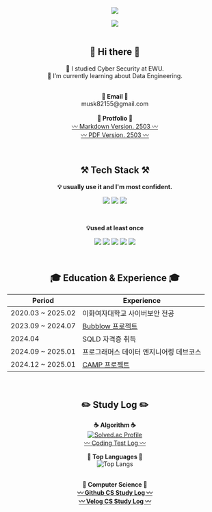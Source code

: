 <div align="center">
    <img src="https://capsule-render.vercel.app/api?type=waving&color=gradient&height=220&section=header&text=bkshin&fontSize=70" /><br>

<a href="https://velog.io/@takeon/posts" target="_blank"><img src =   "https://img.shields.io/badge/Velog-20C997?logo=velog&logoColor=white"></a>
<br><br>

## 👋 Hi there 👋
  🔭 I studied Cyber Security at EWU.<br>
  🌱 I’m currently learning about Data Engineering.<br>
  <br>

  <p align="center">
    <Strong>📧 Email 📧</Strong><br>
    musk82155@gmail.com<br><br>
    <Strong>📑 Protfolio 📑</Strong><br>
    <a href="https://github/bkshin01/protfolio" target="_blank">〰️ Markdown Version. 2503 〰️</a><br>
    <a href="https://github/bkshin01/protfolio" target="_blank">〰️ PDF Version. 2503 〰️</a>
  </p><br>

## ⚒️ Tech Stack ⚒️
  <Strong>💡 usually use it and I'm most confident.</Strong><br>
  <p align="center" display="inline-block">
    <img src="https://img.shields.io/badge/Python-3776AB?style=for-the-badge&logo=Python&logoColor=white">
    <img src="https://img.shields.io/badge/Airflow-3706AB?style=for-the-badge&logo=Python&logoColor=white">
    <img src="https://img.shields.io/badge/MySQL-00000F?style=for-the-badge&logo=mysql&logoColor=white">
  </p>
  <br>

  <Strong>💡used at least once</Strong><br>
  <p align="center" display="inline-block">
    <img src="https://img.shields.io/badge/Java-ED8B00?style=for-the-badge&logo=openjdk&logoColor=white">
    <img src="https://img.shields.io/badge/AWS-232F3E?style=for-the-badge&logo=Amazon AWS&logoColor=white">
    <img src="https://img.shields.io/badge/html-E34F26?style=for-the-badge&logo=html5&logoColor=white">
    <img src="https://img.shields.io/badge/Node.js-339933?style=for-the-badge&logo=Node.js&logoColor=black">
    <img src="https://img.shields.io/badge/C-A8B9CC?style=for-the-badge&logo=C&logoColor=white">
  </p>
  <br>

## 🎓 Education & Experience 🎓
| Period | Experience |
| ------ | ---------- |
| 2020.03 ~ 2025.02 | 이화여자대학교 사이버보안 전공 |
| 2023.09 ~ 2024.07 | [Bubblow 프로젝트](https://github.com/bkshin01/NER-SA-with-GPU) |
| 2024.04 | SQLD 자격증 취득 |
| 2024.09 ~ 2025.01 | 프로그래머스 데이터 엔지니어링 데브코스 |
| 2024.12 ~ 2025.01 | [CAMP 프로젝트](https://github.com/ClimateAndMarketPrediction/CAMP-project) |
<br>

## ✏️ Study Log ✏️
  <Strong>☕ Algorithm ☕</Strong><br>
  [![Solved.ac Profile](http://mazassumnida.wtf/api/generate_badge?boj=musk82155)](https://solved.ac/musk82155)<br>
  [〰️ Coding Test Log 〰️](https://github.com/bkshin01/Algorithm)

  <Strong>📢 Top Languages 📢</Strong><br>
  ![Top Langs](https://github-readme-stats.vercel.app/api/top-langs/?username=ksy2653&layout=compact&theme=tokyonight)  
  <br>

  <Strong>🧮 Computer Science 🧮</String><br>
  <a href="https://github/bkshin01/CSstudy" target="_blank">〰️ Github CS Study Log 〰️</a><br>
  <a href="https://velog.io/@takeon/series/CSstudy" target="_blank">〰️ Velog CS Study Log 〰️</a><br>
